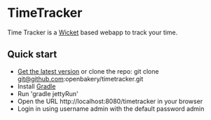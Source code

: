 TimeTracker
===========

Time Tracker is a [Wicket](http://wicket.apapche.org/) based webapp to track your time.

Quick start
------------

* [Get the latest version](https://github.com/openbakery/timetracker/zipball/master) or clone the repo: git clone git@github.com:openbakery/timetracker.git
* Install [Gradle](http://gradle.org)
* Run 'gradle jettyRun'
* Open the URL http://localhost:8080/timetracker in your browser
* Login in using username admin with the default password admin

